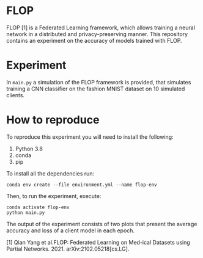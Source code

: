 # FLOP
FLOP [1] is a Federated Learning framework, which allows training a neural network in a distributed and privacy-preserving manner.
This repository contains an experiment on the accuracy of models trained with FLOP.

# Experiment
In `main.py` a simulation of the FLOP framework is provided, that simulates training a CNN classifier on the fashion MNIST dataset on 10 simulated clients.

# How to reproduce
To reproduce this experiment you will need to install the following:
1. Python 3.8
2. conda
3. pip

To install all the dependencies run:
```
conda env create --file environment.yml --name flop-env
```

Then, to run the experiment, execute:
```
conda activate flop-env
python main.py
```

The output of the experiment consists of two plots that present the average accuracy and loss of a client model in each epoch.

[1] Qian Yang et al.FLOP: Federated Learning on Med-ical  Datasets  using  Partial  Networks.  2021.  arXiv:2102.05218[cs.LG].
